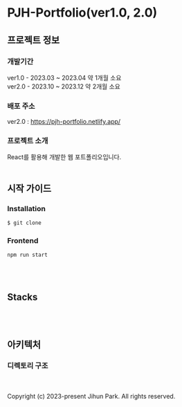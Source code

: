 # PJH-Portfolio(ver1.0, 2.0)

## 프로젝트 정보

### 개발기간
<p>
  ver1.0 - 2023.03 ~ 2023.04 약 1개월 소요<br/>
  ver2.0 - 2023.10 ~ 2023.12 약 2개월 소요
</p>

### 배포 주소
ver2.0 : https://pjh-portfolio.netlify.app/

### 프로젝트 소개
<p>
  React를 활용해 개발한 웹 포트폴리오입니다.<br/><br/>
</p>

## 시작 가이드

### Installation
```bash
$ git clone
```

### Frontend
```
npm run start
```
<br/><br/>

## Stacks

<br/><br/>

## 아키텍처

### 디렉토리 구조
<br/><br/>
Copyright (c) 2023-present Jihun Park. All rights reserved.

